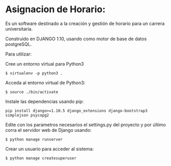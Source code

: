 # Asignacion de Horario:

Es un software destinado a la creación y gestión de horario para un carrera universitaria.

Construido en DJANGO 1.10, usando como motor de base de datos postgreSQL.

Para utilizar:

Cree un entorno virtual para Python3

	$ virtualenv -p python3 .

Acceda al entorno virtual de Python3:

	$ source ./bin/activate

Instale las dependencias usando pip:

	pip install django>=1.10.5 django_extensions django-bootstrap3 simplejson psycopg2

Edite con los parametros necesarios el settings.py del proyecto y por último corra el servidor web de Django usando:

	$ python manage runserver

Crear un usuario para acceder al sistema:

	$ python manage createsuperuser


